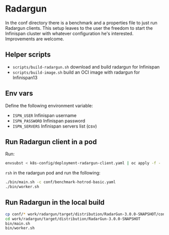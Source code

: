 # Radargun

In the conf directory there is a benchmark and a properties file to just run Radargun clients.
This setup leaves to the user the freedom to start the Infinispan cluster with whatever configuration he's interested.
Improvements are welcome.

## Helper scripts
- `scripts/build-radargun.sh` download and build radargun for Infinispan
- `scripts/build-image.sh` build an OCI image with radargun for Infinispan13

## Env vars
Define the following environment variable:
- `ISPN_USER` Infinispan username
- `ISPN_PASSWORD` Infinispan password
- `ISPN_SERVERS` Infinispan servers list (csv)

## Run Radargun client in a pod
Run:
```bash
envsubst < k8s-config/deployment-radargun-client.yaml | oc apply -f -
```
`rsh` in the radargun pod and run the following:
```bash
./bin/main.sh -c conf/benchmark-hotrod-basic.yaml
./bin/worker.sh
```

## Run Radargun in the local build
```bash
cp conf/* work/radargun/target/distribution/RadarGun-3.0.0-SNAPSHOT/conf
cd work/radargun/target/distribution/RadarGun-3.0.0-SNAPSHOT
bin/main.sh
bin/worker.sh
```
